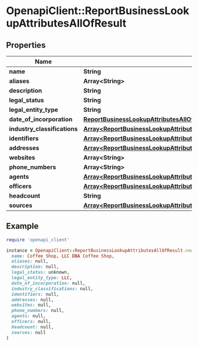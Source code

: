 # OpenapiClient::ReportBusinessLookupAttributesAllOfResult

## Properties

| Name | Type | Description | Notes |
| ---- | ---- | ----------- | ----- |
| **name** | **String** |  | [optional] |
| **aliases** | **Array&lt;String&gt;** |  | [optional] |
| **description** | **String** |  | [optional] |
| **legal_status** | **String** |  | [optional] |
| **legal_entity_type** | **String** |  | [optional] |
| **date_of_incorporation** | [**ReportBusinessLookupAttributesAllOfResultDateOfIncorporation**](ReportBusinessLookupAttributesAllOfResultDateOfIncorporation.md) |  | [optional] |
| **industry_classifications** | [**Array&lt;ReportBusinessLookupAttributesAllOfResultIndustryClassificationsInner&gt;**](ReportBusinessLookupAttributesAllOfResultIndustryClassificationsInner.md) |  | [optional] |
| **identifiers** | [**Array&lt;ReportBusinessLookupAttributesAllOfResultIdentifiersInner&gt;**](ReportBusinessLookupAttributesAllOfResultIdentifiersInner.md) |  | [optional] |
| **addresses** | [**Array&lt;ReportBusinessLookupAttributesAllOfResultAddressesInner&gt;**](ReportBusinessLookupAttributesAllOfResultAddressesInner.md) |  | [optional] |
| **websites** | **Array&lt;String&gt;** |  | [optional] |
| **phone_numbers** | **Array&lt;String&gt;** |  | [optional] |
| **agents** | [**Array&lt;ReportBusinessLookupAttributesAllOfResultAgentsInner&gt;**](ReportBusinessLookupAttributesAllOfResultAgentsInner.md) |  | [optional] |
| **officers** | [**Array&lt;ReportBusinessLookupAttributesAllOfResultOfficersInner&gt;**](ReportBusinessLookupAttributesAllOfResultOfficersInner.md) |  | [optional] |
| **headcount** | **String** |  | [optional] |
| **sources** | [**Array&lt;ReportBusinessLookupAttributesAllOfResultSourcesInner&gt;**](ReportBusinessLookupAttributesAllOfResultSourcesInner.md) |  | [optional] |

## Example

```ruby
require 'openapi_client'

instance = OpenapiClient::ReportBusinessLookupAttributesAllOfResult.new(
  name: Coffee Shop, LLC DBA Coffee Shop,
  aliases: null,
  description: null,
  legal_status: unknown,
  legal_entity_type: LLC,
  date_of_incorporation: null,
  industry_classifications: null,
  identifiers: null,
  addresses: null,
  websites: null,
  phone_numbers: null,
  agents: null,
  officers: null,
  headcount: null,
  sources: null
)
```

